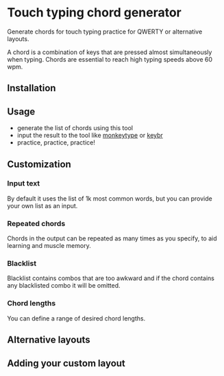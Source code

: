 # Touch typing chord generator
Generate chords for touch typing practice for QWERTY or alternative layouts.

A chord is a combination of keys that are pressed almost simultaneously when typing.
Chords are essential to reach high typing speeds above 60 wpm.

## Installation

## Usage
- generate the list of chords using this tool
- input the result to the tool like [monkeytype](https://monkeytype.com/) or [keybr](https://www.keybr.com/)
- practice, practice, practice!

## Customization
### Input text
By default it uses the list of 1k most common words, but you can provide your own list as an input.

### Repeated chords
Chords in the output can be repeated as many times as you specify, to aid learning and muscle memory.

### Blacklist
Blacklist contains combos that are too awkward and if the chord contains any blacklisted combo it will be omitted.

### Chord lengths
You can define a range of desired chord lengths.

## Alternative layouts

## Adding your custom layout

